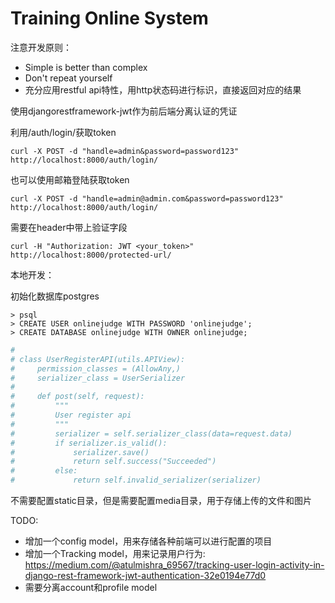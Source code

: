 # Training Online System

注意开发原则：
- Simple is better than complex
- Don't repeat yourself
- 充分应用restful api特性，用http状态码进行标识，直接返回对应的结果

使用djangorestframework-jwt作为前后端分离认证的凭证

利用/auth/login/获取token
    
```
curl -X POST -d "handle=admin&password=password123" http://localhost:8000/auth/login/
```

也可以使用邮箱登陆获取token

```
curl -X POST -d "handle=admin@admin.com&password=password123" http://localhost:8000/auth/login/

```

需要在header中带上验证字段

```
curl -H "Authorization: JWT <your_token>" http://localhost:8000/protected-url/
```

本地开发：

初始化数据库postgres


```
> psql
> CREATE USER onlinejudge WITH PASSWORD 'onlinejudge';
> CREATE DATABASE onlinejudge WITH OWNER onlinejudge;
```



```python
#
# class UserRegisterAPI(utils.APIView):
#     permission_classes = (AllowAny,)
#     serializer_class = UserSerializer
#
#     def post(self, request):
#         """
#         User register api
#         """
#         serializer = self.serializer_class(data=request.data)
#         if serializer.is_valid():
#             serializer.save()
#             return self.success("Succeeded")
#         else:
#             return self.invalid_serializer(serializer)
```

不需要配置static目录，但是需要配置media目录，用于存储上传的文件和图片

TODO: 
- 增加一个config model，用来存储各种前端可以进行配置的项目
- 增加一个Tracking model，用来记录用户行为: https://medium.com/@atulmishra_69567/tracking-user-login-activity-in-django-rest-framework-jwt-authentication-32e0194e77d0
- 需要分离account和profile model